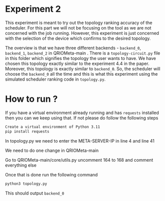 # Experiment 2

This experiment is meant to try out the topology ranking accuracy of the scheduler. For this part we will not be focusing on the tool as we are not concerned with the job running. However, this experiment is just concerned with the selection of the device which confirms to the desired topology.

The overview is that we have three different backends - `backend_0`, `backend_1`, `backend_2` in QRIOMeta-main . There is a `topology-circuit.py` file in this folder which signifies the topology the user wants to have. We have chosen this topology exactly similar to the experiment 4.4 in the paper. Moreover, this topology is exactly similar to `backend_0`. So, the scheduler will choose the `backend_0` all the time and this is what this experiment using the simulated scheduler ranking code in `topology.py`.

# How to run ?

If you have a virtual environment already running and has `requests` installed then you can we keep using that. If not please do follow the following steps

```bash
Create a virtual environment of Python 3.11
pip install requests
```

In topology.py we need to enter the META-SERVER-IP in line 4 and line 41

We need to do one change in QRIOMeta-main

Go to QRIOMeta-main/core/utils.py uncomment 164 to 168 and comment everything else

Once that is done run the following command

```bash
python3 topology.py
```

This should output `backend_0`
